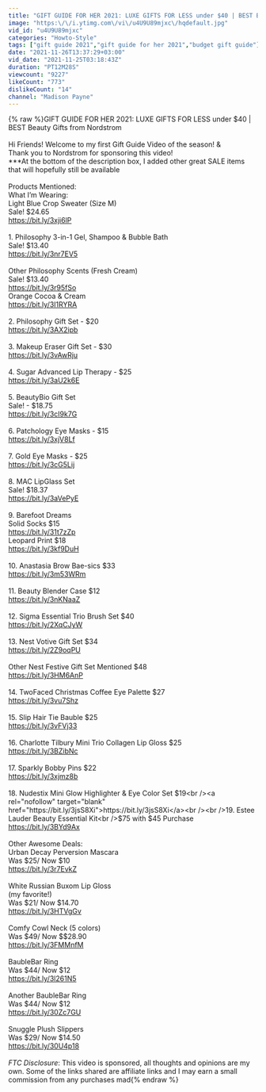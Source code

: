 ```yaml
---
title: "GIFT GUIDE FOR HER 2021: LUXE GIFTS FOR LESS under $40 | BEST Beauty Gifts from Nordstrom"
image: "https:\/\/i.ytimg.com\/vi\/u4U9U89mjxc\/hqdefault.jpg"
vid_id: "u4U9U89mjxc"
categories: "Howto-Style"
tags: ["gift guide 2021","gift guide for her 2021","budget gift guide"]
date: "2021-11-26T13:37:29+03:00"
vid_date: "2021-11-25T03:18:43Z"
duration: "PT12M28S"
viewcount: "9227"
likeCount: "773"
dislikeCount: "14"
channel: "Madison Payne"
---
```

{% raw %}GIFT GUIDE FOR HER 2021: LUXE GIFTS FOR LESS under $40 | BEST Beauty Gifts from Nordstrom <br /><br />Hi Friends! Welcome to my first Gift Guide Video of the season! &amp;<br />Thank you to Nordstrom for sponsoring this video!<br />***At the bottom of the description box, I added other great SALE items that will hopefully still be available <br /><br />Products Mentioned:<br />What I’m Wearing:<br />Light Blue Crop Sweater (Size M)<br />Sale! $24.65<br /><a rel="nofollow" target="blank" href="https://bit.ly/3xji6lP">https://bit.ly/3xji6lP</a><br /><br />1.  Philosophy 3-in-1 Gel, Shampoo &amp; Bubble Bath<br />Sale! $13.40<br /><a rel="nofollow" target="blank" href="https://bit.ly/3nr7EV5">https://bit.ly/3nr7EV5</a><br /><br />Other Philosophy Scents (Fresh Cream)<br />Sale! $13.40<br /><a rel="nofollow" target="blank" href="https://bit.ly/3r95fSo">https://bit.ly/3r95fSo</a><br />Orange Cocoa &amp; Cream<br /><a rel="nofollow" target="blank" href="https://bit.ly/3I1RYRA">https://bit.ly/3I1RYRA</a><br /><br />2. Philosophy Gift Set - $20<br /><a rel="nofollow" target="blank" href="https://bit.ly/3AX2ipb">https://bit.ly/3AX2ipb</a><br /><br />3. Makeup Eraser Gift Set - $30<br /><a rel="nofollow" target="blank" href="https://bit.ly/3vAwRju">https://bit.ly/3vAwRju</a><br /><br />4. Sugar Advanced Lip Therapy - $25<br /><a rel="nofollow" target="blank" href="https://bit.ly/3aU2k6E">https://bit.ly/3aU2k6E</a><br /><br />5. BeautyBio Gift Set<br />Sale! - $18.75<br /><a rel="nofollow" target="blank" href="https://bit.ly/3cI9k7G">https://bit.ly/3cI9k7G</a><br /><br />6. Patchology Eye Masks - $15<br /><a rel="nofollow" target="blank" href="https://bit.ly/3xjV8Lf">https://bit.ly/3xjV8Lf</a><br /><br />7. Gold Eye Masks - $25<br /><a rel="nofollow" target="blank" href="https://bit.ly/3cG5Lij">https://bit.ly/3cG5Lij</a><br /><br />8. MAC LipGlass Set <br />Sale! $18.37<br /><a rel="nofollow" target="blank" href="https://bit.ly/3aVePyE">https://bit.ly/3aVePyE</a><br /><br />9. Barefoot Dreams<br />Solid Socks $15<br /><a rel="nofollow" target="blank" href="https://bit.ly/31t7zZp">https://bit.ly/31t7zZp</a><br />Leopard Print $18<br /><a rel="nofollow" target="blank" href="https://bit.ly/3kf9DuH">https://bit.ly/3kf9DuH</a><br /><br />10. Anastasia Brow Bae-sics $33<br /><a rel="nofollow" target="blank" href="https://bit.ly/3m53WRm">https://bit.ly/3m53WRm</a><br /><br />11. Beauty Blender Case $12<br /><a rel="nofollow" target="blank" href="https://bit.ly/3nKNaaZ">https://bit.ly/3nKNaaZ</a><br /><br />12. Sigma Essential Trio Brush Set $40<br /><a rel="nofollow" target="blank" href="https://bit.ly/2XqCJyW">https://bit.ly/2XqCJyW</a><br /><br />13. Nest Votive Gift Set $34<br /><a rel="nofollow" target="blank" href="https://bit.ly/2Z9oqPU">https://bit.ly/2Z9oqPU</a><br /><br />Other Nest Festive Gift Set Mentioned $48<br /><a rel="nofollow" target="blank" href="https://bit.ly/3HM6AnP">https://bit.ly/3HM6AnP</a><br /><br />14. TwoFaced Christmas Coffee Eye Palette $27<br /><a rel="nofollow" target="blank" href="https://bit.ly/3vu7Shz">https://bit.ly/3vu7Shz</a><br /><br />15. Slip Hair Tie Bauble $25<br /><a rel="nofollow" target="blank" href="https://bit.ly/3vFVj33">https://bit.ly/3vFVj33</a><br /><br />16. Charlotte Tilbury Mini Trio Collagen Lip Gloss $25<br /><a rel="nofollow" target="blank" href="https://bit.ly/3BZibNc">https://bit.ly/3BZibNc</a><br /><br />17. Sparkly Bobby Pins $22<br /><a rel="nofollow" target="blank" href="https://bit.ly/3xjmz8b">https://bit.ly/3xjmz8b</a><br /><br />18. Nudestix Mini Glow Highlighter &amp; Eye Color Set $19<br /><a rel="nofollow" target="blank" href="https://bit.ly/3jsS8Xi">https://bit.ly/3jsS8Xi</a><br /><br />19. Estee Lauder Beauty Essential Kit<br />$75 with $45 Purchase<br /><a rel="nofollow" target="blank" href="https://bit.ly/3BYd9Ax">https://bit.ly/3BYd9Ax</a><br /><br />Other Awesome Deals:<br />Urban Decay Perversion Mascara<br />Was $25/ Now $10<br /><a rel="nofollow" target="blank" href="https://bit.ly/3r7EvkZ">https://bit.ly/3r7EvkZ</a><br /><br />White Russian Buxom Lip Gloss<br />(my favorite!)<br />Was $21/ Now $14.70<br /><a rel="nofollow" target="blank" href="https://bit.ly/3HTVgGv">https://bit.ly/3HTVgGv</a><br /><br />Comfy Cowl Neck (5 colors)<br />Was $49/ Now $$28.90<br /><a rel="nofollow" target="blank" href="https://bit.ly/3FMMnfM">https://bit.ly/3FMMnfM</a><br /><br />BaubleBar Ring <br />Was $44/ Now $12<br /><a rel="nofollow" target="blank" href="https://bit.ly/3l261N5">https://bit.ly/3l261N5</a><br /><br />Another BaubleBar Ring<br />Was $44/ Now $12<br /><a rel="nofollow" target="blank" href="https://bit.ly/30Zc7GU">https://bit.ly/30Zc7GU</a><br /><br />Snuggle Plush Slippers<br />Was $29/ Now $14.50<br /><a rel="nofollow" target="blank" href="https://bit.ly/30U4p18">https://bit.ly/30U4p18</a><br /><br />*FTC Disclosure*: This video is sponsored, all thoughts and opinions are my own. Some of the links shared are affiliate links and I may earn a small commission from any purchases mad{% endraw %}
